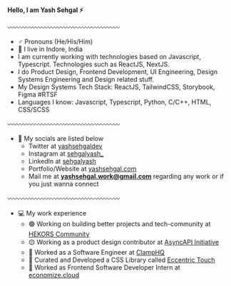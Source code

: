 **Hello, I am Yash Sehgal ⚡️**

〰️〰️〰️〰️〰️〰️〰️〰️〰️〰️〰️〰️〰️〰️〰️〰️〰️〰️

- ♂️ Pronouns (He/His/Him)
- 📍 I live in Indore, India
- I am currently working with technologies based on Javascript, Typescript. Technologies such as ReactJS, NextJS.
- I do Product Design, Frontend Development, UI Engineering, Design Systems Engineering and Design related stuff.
- My Design Systems Tech Stack: ReactJS, TailwindCSS, Storybook, Figma #RTSF
- Languages I know: Javascript, Typescript, Python, C/C++, HTML, CSS/SCSS

〰️〰️〰️〰️〰️〰️〰️〰️〰️〰️〰️〰️〰️〰️〰️〰️〰️〰️

- 💬 My socials are listed below
  - Twitter at [yashsehgaldev](https://twitter.com/yashsehgaldev)
  - Instagram at [sehgalyash_](https://instagram.com/sehgalyash_)
  - LinkedIn at [sehgalyash](https://linkedin.com/in/sehgalyash)
  - Portfolio/Website at [yashsehgal.com](https://yashsehgal.com)
  - Mail me at **yashsehgal.work@gmail.com** regarding any work or if you just wanna connect

〰️〰️〰️〰️〰️〰️〰️〰️〰️〰️〰️〰️〰️〰️〰️〰️〰️〰️

- 💻 My work experience
  - 🟢 Working on building better projects and tech-community at [HEKORS Community](https://github.com/hekors)
  - 🟡 Working as a product design contributor at [AsyncAPI Initiative](https://asyncapi.com)
  - 🔴 Worked as a Software Engineer at [ClampHQ](https://joinclamp.com)
  - 🔴 Curated and Developed a CSS Library called [Eccentric Touch](https://eccentrictouch.thedesignsystems.com)
  - 🔴 Worked as Frontend Software Developer Intern at [economize.cloud](https://economize.cloud)

